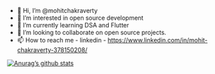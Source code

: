 - 👋 Hi, I’m @mohitchakraverty
- 👀 I’m interested in open source development
- 🌱 I’m currently learning DSA and Flutter
- 💞️ I’m looking to collaborate on open source projects.
- 📫 How to reach me -
      linkedin - https://www.linkedin.com/in/mohit-chakraverty-378150208/
      
[![Anurag’s github stats](https://github-readme-stats.vercel.app/api?username=mohitchakraverty)](https://github.com/mohitchakraverty)

<!--- [![Top Langs](https://github-readme-stats.vercel.app/api/top-langs/?username=mohitchakraverty&layout=compact)](https://github.com/mohitchakraverty) --->

<!---
mohitchakraverty/mohitchakraverty is a ✨ special ✨ repository because its `README.md` (this file) appears on your GitHub profile.
You can click the Preview link to take a look at your changes.
--->
